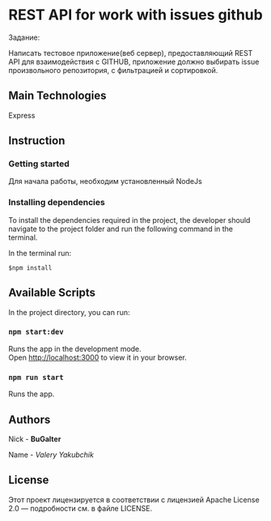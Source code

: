 # REST API for work with issues github

Задание:

Написать тестовое приложение(веб сервер), предоставляющий REST API для взаимодействия с GITHUB, приложение должно выбирать issue произвольного репозитория, с фильтрацией и сортировкой.

## Main Technologies

Express

## Instruction

### Getting started

Для начала работы, необходим установленный NodeJs

### Installing dependencies

To install the dependencies required in the project, the developer should navigate to the project folder and run the following command in the terminal.

In the terminal run:

```shell
$npm install
```

## Available Scripts

In the project directory, you can run:

### `npm start:dev`

Runs the app in the development mode.\
Open [http://localhost:3000](http://localhost:3000) to view it in your browser.

### `npm run start`

Runs the app.

## Authors

Nick - **BuGalter**

Name - _Valery Yakubchik_

## License

Этот проект лицензируется в соответствии с лицензией Apache License 2.0 — подробности
см. в файле LICENSE.
